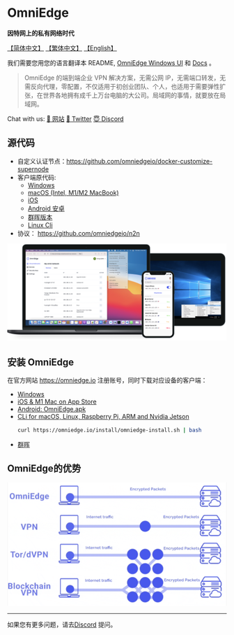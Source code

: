 # OmniEdge 

**因特网上的私有网络时代**

[【简体中文】](README-zh-Hans.md)  [【繁体中文】](README-zh-Hant.md) [【English】](../README-ZH.md)

我们需要您用您的语言翻译本 README, [OmniEdge Windows UI](https://github.com/omniedgeio/omniedge-windows/tree/dev/languages) 和 [Docs](https://github.com/omniedgeio/docs) 。


>OmniEdge 的端到端企业 VPN 解决方案，无需公网 IP，无需端口转发，无需反向代理，零配置，不仅适用于初创业团队、个人，也适用于需要弹性扩张，在世界各地拥有成千上万台电脑的大公司。局域网的事情，就要放在局域网。

Chat with us: [🤝 网站](https://omniedge.io) [💬 Twitter](https://twitter.com/omniedgeio) [😇 Discord](https://discord.gg/d4faRPYj)

## 源代码

- 自定义认证节点：https://github.com/omniedgeio/docker-customize-supernode
- 客户端原代码: 
    - [Windows](https://github.com/omniedgeio/omniedge-windows)
    - [macOS (Intel, M1/M2 MacBook)](https://github.com/omniedgeio/omniedge-macOS)
    - [iOS](https://github.com/omniedgeio/omniedge-iOS) 
    - [Android 安卓](https://github.com/omniedgeio/omniedge-android)
    - [群晖版本](https://github.com/omniedgeio/omniedge-synology)  
    - [Linux Cli](https://github.com/omniedgeio/omniedge-cli)
- 协议： https://github.com/omniedgeio/n2n


![OmniEdge-clients](../OmniEdge-clients.png)

## 安装 OmniEdge

在官方网站 https://omniedge.io 注册账号，同时下载对应设备的客户端： 

-   [Windows](https://omniedge.io/install/download/0.2.3/omniedge-setup-0.2.3.exe)
-   [iOS & M1 Mac on App Store](https://apps.apple.com/us/app/omniedgenew/id1603005893)
-   [Android: OmniEdge.apk](https://omniedge.io/install/download/0.2.2/omniedge-release-v0.2.2.apk)
-   [CLi for macOS, Linux, Raspberry Pi, ARM and Nvidia Jetson](https://omniedge.io/install/download/0.2.3/omniedgecli-macos-latest.zip)
    ```bash
    curl https://omniedge.io/install/omniedge-install.sh | bash
    ```
-   [群晖](https://omniedge.io/download/synology)


## OmniEdge的优势

![OmniEdgeComparison](../OmniEdgeComparison.gif)

----

如果您有更多问题，请去[Discord](https://discord.gg/d4faRPYj) 提问。

